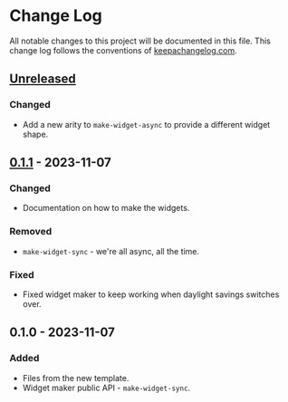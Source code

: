 # Change Log
All notable changes to this project will be documented in this file. This change log follows the conventions of [keepachangelog.com](http://keepachangelog.com/).

## [Unreleased]
### Changed
- Add a new arity to `make-widget-async` to provide a different widget shape.

## [0.1.1] - 2023-11-07
### Changed
- Documentation on how to make the widgets.

### Removed
- `make-widget-sync` - we're all async, all the time.

### Fixed
- Fixed widget maker to keep working when daylight savings switches over.

## 0.1.0 - 2023-11-07
### Added
- Files from the new template.
- Widget maker public API - `make-widget-sync`.

[Unreleased]: https://github.com/ahmet/clerk-01/compare/0.1.1...HEAD
[0.1.1]: https://github.com/ahmet/clerk-01/compare/0.1.0...0.1.1
